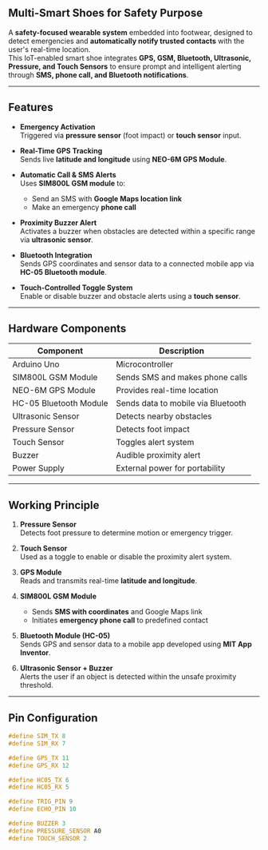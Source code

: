 ## Multi-Smart Shoes for Safety Purpose

A **safety-focused wearable system** embedded into footwear, designed to detect emergencies and **automatically notify trusted contacts** with the user's real-time location.  
This IoT-enabled smart shoe integrates **GPS, GSM, Bluetooth, Ultrasonic, Pressure, and Touch Sensors** to ensure prompt and intelligent alerting through **SMS, phone call, and Bluetooth notifications**.

---

## Features

- **Emergency Activation**  
  Triggered via **pressure sensor** (foot impact) or **touch sensor** input.

- **Real-Time GPS Tracking**  
  Sends live **latitude and longitude** using **NEO-6M GPS Module**.

- **Automatic Call & SMS Alerts**  
  Uses **SIM800L GSM module** to:
  - Send an SMS with **Google Maps location link**
  - Make an emergency **phone call**

- **Proximity Buzzer Alert**  
  Activates a buzzer when obstacles are detected within a specific range via **ultrasonic sensor**.

- **Bluetooth Integration**  
  Sends GPS coordinates and sensor data to a connected mobile app via **HC-05 Bluetooth module**.

- **Touch-Controlled Toggle System**  
  Enable or disable buzzer and obstacle alerts using a **touch sensor**.

---

## Hardware Components

| Component              | Description                                 |
|------------------------|---------------------------------------------|
| Arduino Uno            | Microcontroller                             |
| SIM800L GSM Module     | Sends SMS and makes phone calls             |
| NEO-6M GPS Module      | Provides real-time location                 |
| HC-05 Bluetooth Module | Sends data to mobile via Bluetooth          |
| Ultrasonic Sensor      | Detects nearby obstacles                    |
| Pressure Sensor        | Detects foot impact                         |
| Touch Sensor           | Toggles alert system                        |
| Buzzer                 | Audible proximity alert                     |
| Power Supply           | External power for portability              |

---

## Working Principle

1. **Pressure Sensor**  
   Detects foot pressure to determine motion or emergency trigger.

2. **Touch Sensor**  
   Used as a toggle to enable or disable the proximity alert system.

3. **GPS Module**  
   Reads and transmits real-time **latitude and longitude**.

4. **SIM800L GSM Module**  
   - Sends **SMS with coordinates** and Google Maps link  
   - Initiates **emergency phone call** to predefined contact

5. **Bluetooth Module (HC-05)**  
   Sends GPS and sensor data to a mobile app developed using **MIT App Inventor**.

6. **Ultrasonic Sensor + Buzzer**  
   Alerts the user if an object is detected within the unsafe proximity threshold.

---

## Pin Configuration

```cpp
#define SIM_TX 8
#define SIM_RX 7

#define GPS_TX 11 
#define GPS_RX 12

#define HC05_TX 6
#define HC05_RX 5

#define TRIG_PIN 9
#define ECHO_PIN 10

#define BUZZER 3
#define PRESSURE_SENSOR A0
#define TOUCH_SENSOR 2

